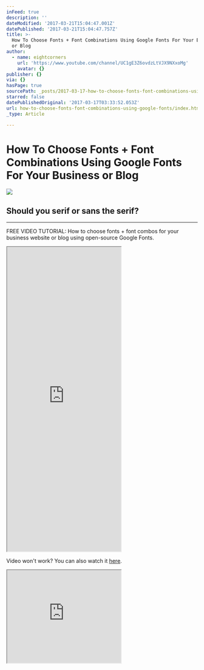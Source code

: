 ```yaml
---
inFeed: true
description: ''
dateModified: '2017-03-21T15:04:47.001Z'
datePublished: '2017-03-21T15:04:47.757Z'
title: >-
  How To Choose Fonts + Font Combinations Using Google Fonts For Your Business
  or Blog
author:
  - name: eightcorners
    url: 'https://www.youtube.com/channel/UC1gE3Z6ovdzLtVJX9NXxoMg'
    avatar: {}
publisher: {}
via: {}
hasPage: true
sourcePath: _posts/2017-03-17-how-to-choose-fonts-font-combinations-using-google-fonts.md
starred: false
datePublishedOriginal: '2017-03-17T03:33:52.053Z'
url: how-to-choose-fonts-font-combinations-using-google-fonts/index.html
_type: Article

---
```

# How To Choose Fonts + Font Combinations Using Google Fonts For Your Business or Blog
![](https://the-grid-user-content.s3-us-west-2.amazonaws.com/b0ba78e6-6c9a-46be-95d3-83d94a5227f9.png)

## Should you serif or sans the serif?

---

FREE VIDEO TUTORIAL: How to choose fonts + font combos for your business website or blog using open-source Google Fonts.

<iframe src="https://the-grid.github.io/ed-userhtml/?g=eJyzKU4uyiwoUSguSrZVyigpKSi20tdPLkjN1cvM1y_xzveM8jSJCtfLKrYvtzU0sjBQy7A1NzJQsrPRh2i0AwDXQxUI" height="800" style=""></iframe>

Video won't work? You can also watch it [here][0].

<iframe src="https://the-grid.github.io/ed-userhtml/?g=eJzdVt1u2zYUvs9TEAY6XxTUj23ZshCnSLukCzYgQ5cO2FVBSccSUUkkSKqed5XH2IDt5fIkO6TlWHFsdxiQXcwwLJnkOd_3nT_pvASWX5wR_JzXYBiRSkhQZr0YiCIxawkDkonGQGMWA6YMzypc8Y9bcFP1Tb4TK3InyLtSCA3kGpc1ee2u5J2oU94ww0WjyUfNm4K8F6KotseuhSK_iFaRty1ugtYEF95Wojg7RSAHnSkurdcejesPV1fk7uPd7Yebyx8SYlkZQbINq2XHyl7RpE6FxntF1hY83YKvINXcgCWRIgnSOsaI3FCNBzN4wt77mecgyEo0D_d_GLyqz2-sGpKxhrBK4xYzWUm4ISUo8E5JalXVk1IaIxPftxw84EVpMqEaUNrLhF-KFTWCbnRRp8v90qwXa-qY08Kx3RzyT8Fb1Z8aVvfS-nD_5yH8h_u_jvnpSieRbVpxXUL-yfC-x8EoCCc0iGk4uguCJAiTaPra3gRHqW1dstaUQj0h914BBhcacqu4plh8TYGr1tHZPxZ4ZbVhkTpxru46F-c5_4J5g1pn6MTd2T55zIxG5Jp5QhX-ZdcwfQH2vIVfDP7TvGqJhbfDfir35dqUOPR0_YzAftYGB3K2Y8_romfLa1Yge62yTdg0xg1PLCvhYTOJzy2TEsNW-4VisvTjKEzjZR5GMJsFaejPo8k0GC3TgC0jiONoHMXhiKWTySzI8ng59yXT2pRKtEXpyaZ4wxvZmoVDejW-fDW6xq8pgRaK5xh1ULRT4ekx_qcr0IaOPFaz30TDVjaFNZqkQcpmMUzpNJszOpmmQOdRPqbxOJ9PWDQazZZzi_fNiuemXISTCRY_qzA2Z9-vBc4rDDV6PprT_ui7eImMnvsWsQPfdsEGW0HFDOQ3uDD4V83hfD7rjlLB8qVao9Pho5D_r6T9EkFFP25H8NPpO6PB-MD0vdgmvfPaDVD4Vapkaz5EtyyRQhvPPf-Hu_k63L4TDO3kPGbqwmA3v92V8J6TXnHvXD166Z4F-8CYpq_jYlb27OzKV80OKX18kpw07wJVYy-zWt78dBtPg7Dv6fDD8rnsh_vfu6P4knHAXkP2GK80qYSQ5AurWtB9IhVLodJD3FGLofszPMHdHfCcxAOAhhUOzN-gXfwNzSGU6w" height="244" style=""></iframe>



[0]: https://youtu.be/ox2b6AtDr3w "How To Choose Fonts + Font Combinations Using Free Google Fonts For Your Business or Blog"